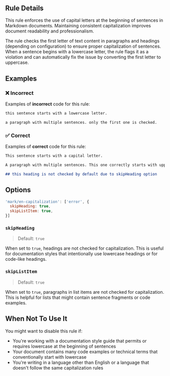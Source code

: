 <!-- markdownlint-disable-next-line no-inline-html first-line-h1 -->
<header v-html="$frontmatter.rule"></header>

## Rule Details

This rule enforces the use of capital letters at the beginning of sentences in Markdown documents. Maintaining consistent capitalization improves document readability and professionalism.

The rule checks the first letter of text content in paragraphs and headings (depending on configuration) to ensure proper capitalization of sentences. When a sentence begins with a lowercase letter, the rule flags it as a violation and can automatically fix the issue by converting the first letter to uppercase.

## Examples

### :x: Incorrect

Examples of **incorrect** code for this rule:

```md
this sentence starts with a lowercase letter.

a paragraph with multiple sentences. only the first one is checked.
```

### :white_check_mark: Correct

Examples of **correct** code for this rule:

```md
This sentence starts with a capital letter.

A paragraph with multiple sentences. This one correctly starts with uppercase.

## this heading is not checked by default due to skipHeading option
```

## Options

```js
'mark/en-capitalization': ['error', {
  skipHeading: true,
  skipListItem: true,
}]
```

### `skipHeading`

> Default: `true`

When set to `true`, headings are not checked for capitalization. This is useful for documentation styles that intentionally use lowercase headings or for code-like headings.

### `skipListItem`

> Default: `true`

When set to `true`, paragraphs in list items are not checked for capitalization. This is helpful for lists that might contain sentence fragments or code examples.

## When Not To Use It

You might want to disable this rule if:

- You're working with a documentation style guide that permits or requires lowercase at the beginning of sentences
- Your document contains many code examples or technical terms that conventionally start with lowercase
- You're writing in a language other than English or a language that doesn't follow the same capitalization rules
